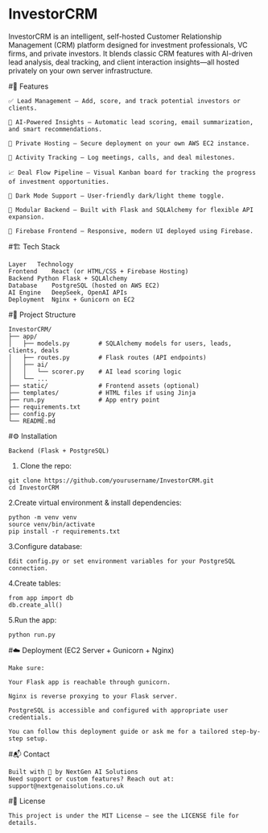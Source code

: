# InvestorCRM
InvestorCRM is an intelligent, self-hosted Customer Relationship Management (CRM) platform designed for investment professionals, VC firms, and private investors. It blends classic CRM features with AI-driven lead analysis, deal tracking, and client interaction insights—all hosted privately on your own server infrastructure.

#🚀 Features
```
✅ Lead Management – Add, score, and track potential investors or clients.

🧠 AI-Powered Insights – Automatic lead scoring, email summarization, and smart recommendations.

🔐 Private Hosting – Secure deployment on your own AWS EC2 instance.

📅 Activity Tracking – Log meetings, calls, and deal milestones.

📈 Deal Flow Pipeline – Visual Kanban board for tracking the progress of investment opportunities.

🌙 Dark Mode Support – User-friendly dark/light theme toggle.

🧩 Modular Backend – Built with Flask and SQLAlchemy for flexible API expansion.

📁 Firebase Frontend – Responsive, modern UI deployed using Firebase.
```

#🏗️ Tech Stack
```
Layer	Technology
Frontend	React (or HTML/CSS + Firebase Hosting)
Backend	Python Flask + SQLAlchemy
Database	PostgreSQL (hosted on AWS EC2)
AI Engine	DeepSeek, OpenAI APIs
Deployment	Nginx + Gunicorn on EC2
```

#📂 Project Structure
```
InvestorCRM/
├── app/
│   ├── models.py        # SQLAlchemy models for users, leads, clients, deals
│   ├── routes.py        # Flask routes (API endpoints)
│   ├── ai/
│   │   └── scorer.py    # AI lead scoring logic
│   └── ...
├── static/              # Frontend assets (optional)
├── templates/           # HTML files if using Jinja
├── run.py               # App entry point
├── requirements.txt
├── config.py
└── README.md
```

#⚙️ Installation
```
Backend (Flask + PostgreSQL)
```
1. Clone the repo:
```
git clone https://github.com/yourusername/InvestorCRM.git
cd InvestorCRM
```
2.Create virtual environment & install dependencies:
```
python -m venv venv
source venv/bin/activate
pip install -r requirements.txt
```
3.Configure database:
```
Edit config.py or set environment variables for your PostgreSQL connection.
```
4.Create tables:
```
from app import db
db.create_all()
```
5.Run the app:
```
python run.py
```

#☁️ Deployment (EC2 Server + Gunicorn + Nginx)
```
Make sure:

Your Flask app is reachable through gunicorn.

Nginx is reverse proxying to your Flask server.

PostgreSQL is accessible and configured with appropriate user credentials.

You can follow this deployment guide or ask me for a tailored step-by-step setup.
```

#📬 Contact
```
Built with 💼 by NextGen AI Solutions
Need support or custom features? Reach out at: support@nextgenaisolutions.co.uk
```

#📝 License
```
This project is under the MIT License – see the LICENSE file for details.
```
